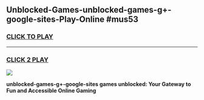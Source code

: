 
## Unblocked-Games-unblocked-games-g+-google-sites-Play-Online #mus53
<h3>
<a href="https://news.freeplayer.one?title=unblocked-games-g+-google-sites&ref=3">CLICK TO PLAY</a></h3>
<hr>

<h3>
<a href="https://news.freeplayer.one?title=unblocked-games-g+-google-sites&ref=3">CLICK 2 PLAY</a>
  
</h3>

<a href="https://news.freeplayer.one?title=unblocked-games-g+-google-sites&ref=3"><img src="https://clearcache.store/games.png"></a>


**unblocked-games-g+-google-sites games unblocked: Your Gateway to Fun and Accessible Online Gaming**
